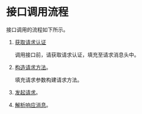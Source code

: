 # 接口调用流程<a name="swr_02_0007"></a>

接口调用的流程如下所示。

1.  [获取请求认证](获取请求认证.md)

    调用接口前，请获取请求认证，填充至请求消息头中。

2.  [构造请求方法](REST-API介绍.md#section580035055419)。

    填充请求参数构建请求方法。

3.  [发起请求](REST-API介绍.md#section140743661613)。
4.  [解析响应消息](REST-API介绍.md#section7804143005810)。


